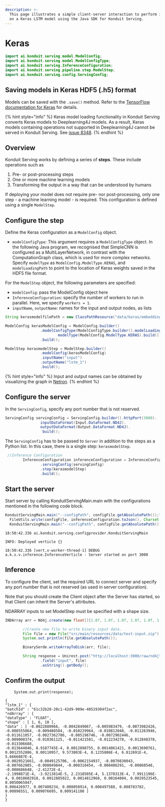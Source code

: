 ```yaml
---
description: >-
  This page illustrates a simple client-server interaction to perform inference
  on a Keras LSTM model using the Java SDK for Konduit Serving.
---
```


# Keras

```java
import ai.konduit.serving.model.ModelConfig;
import ai.konduit.serving.model.ModelConfigType;
import ai.konduit.serving.InferenceConfiguration;
import ai.konduit.serving.pipeline.step.ModelStep;
import ai.konduit.serving.config.ServingConfig;
```

## Saving models in Keras HDF5 \(.h5\) format

Models can be saved with the `.save()` method. Refer to the [TensorFlow documentation for Keras](https://www.tensorflow.org/guide/keras/save_and_serialize) for details.

{% hint style="info" %}
Keras model loading functionality in Konduit Serving converts Keras models to Deeplearning4J models. As a result, Keras models containing operations not supported in Deeplearning4J cannot be served in Konduit Serving. See [issue 8348](https://github.com/eclipse/deeplearning4j/issues/8348).
{% endhint %}

## Overview

Konduit Serving works by defining a series of **steps**. These include operations such as 

1. Pre- or post-processing steps 
2. One or more machine learning models 
3. Transforming the output in a way that can be understood by humans

If deploying your model does not require pre- nor post-processing, only one step - a machine learning model - is required. This configuration is defined using a single `ModelStep`.

## Configure the step

Define the Keras configuration as a `ModelConfig` object.

* `modelConfigType`: This argument requires a `ModelConfigType` object. In the following Java program, we recognised that SimpleCNN is configured as a MultiLayerNetwork, in contrast with the ComputationGraph class, which is used for more complex networks. Specify `modelType` as `ModelConfig.ModelType.KERAS`, and `modelLoadingPath` to point to the location of Keras weights saved in the HDF5 file format. 


For the `ModelStep` object, the following parameters are specified:

* `modelConfig`: pass the ModelConfig object here 
* `InferenceConfiguration`: specify the number of workers to run in parallel. Here, we specify `workers = 1`.
* `inputName`, `outputName`: names for the input and output nodes, as lists 

```java
String kerasmodelfilePath = new ClassPathResource("data/keras/embedding_lstm_tensorflow_2.h5").getFile().getAbsolutePath();

ModelConfig kerasModelConfig = ModelConfig.builder()
                .modelConfigType(ModelConfigType.builder().modelLoadingPath(kerasmodelfilePath.toString()).
                        modelType(ModelConfig.ModelType.KERAS).build())
                .build();

ModelStep kerasmodelStep = ModelStep.builder()
                .modelConfig(kerasModelConfig)
                .inputName("input")
                .outputName("lstm_1")
                .build(); 
```

{% hint style="info" %}
Input and output names can be obtained by visualizing the graph in [Netron](https://github.com/lutzroeder/netron).
{% endhint %} 


## Configure the server

In the `ServingConfig`, specify any port number that is not reserved.


```java
ServingConfig servingConfig = ServingConfig.builder().httpPort(3000).
                inputDataFormat(Input.DataFormat.ND4J).
                outputDataFormat(Output.DataFormat.ND4J).
                 build();
```

The `ServingConfig` has to be passed to `Server` in addition to the steps as a Python list. In this case, there is a single step: `kerasmodelStep`. 

```java
 //Inference Configuration
        InferenceConfiguration inferenceConfiguration = InferenceConfiguration.builder()
                .servingConfig(servingConfig)
                .step(kerasmodelStep)
                .build();
```

## Start the server

Start server by calling KonduitServingMain.main with the configurations mentioned in the following code block. 

```java
KonduitServingMain.main("--configPath", configFile.getAbsolutePath());" File configFile = new File("config.json");
  FileUtils.write(configFile, inferenceConfiguration.toJson(), Charset.defaultCharset());
  KonduitServingMain.main("--configPath", configFile.getAbsolutePath());
```

```text
18:50:42.336 ai.konduit.serving.configprovider.KonduitServingMain

INFO: Deployed verticle {}

18:50:42.336 [vert.x-worker-thread-1] DEBUG a.k.s.v.inference.InferenceVerticle - Server started on port 3000

```

## Inference  

To configure the client, set the required URL to connect server and specify any port number that is not reserved (as used in server configuration).  

Note that you should create the Client object after the Server has started, so that Client can inherit the Server's attributes. 

NDARRAY inputs to set ModelStep must be specified with a shape size. 


```java
INDArray arr = Nd4j.create(new float[]{1.0f, 1.0f, 1.0f, 1.0f, 1.0f, 1.0f, 1.0f, 1.0f, 1.0f, 1.0f}, 1, 10);

        //Create new file to write binary input data.
        File file = new File("src/main/resources/data/test-input.zip");
        System.out.println(file.getAbsolutePath());

        BinarySerde.writeArrayToDisk(arr, file);

        String response = Unirest.post("http://localhost:3000/raw/nd4j")
                .field("input", file)
                .asString().getBody();

```

## Confirm the output

        System.out.print(response);

```text
{
"lstm_1" : {
"batchId" : "61c32b20-20c1-42d9-909e-40519304f2ac",
"ndArray" : {
"dataType" : "FLOAT",
"shape" : [ 1, 6, 10 ],
"data" : [ -0.0022880966, -0.0042849067, -0.005983479, -0.0073982426, -0.008555864, -0.009488584, -0.010229964, -0.010812048, -0.011263946,
-0.011611057, -0.0027362786, -0.005198746, -0.0072902446, -0.009000374, -0.010361125, -0.011421581, -0.012234278, -0.012848378, -0.013306688,
-0.013644846, 8.9187745E-4, 0.0012898755, 0.0014061421, 0.0013690761, 0.0012552886, 0.00110957, 9.573803E-4, 8.1235886E-4, 6.812691E-4, 5.6666887E-4,
-0.0029521661, -0.0049125706, -0.0062154937, -0.0070830043, -0.007662085, -0.008049844, -0.008310454, -0.008486291, -0.00860548, -0.008686648, -2.41272E-4,
-2.1998871E-4, -3.9213814E-5, 2.2318505E-4, 5.1378313E-4, 7.9911196E-4, 0.0010602918, 0.0012885022, 0.0014812968, 0.00164004, 0.0029523545, 0.0050065047,
0.006426977, 0.007400234, 0.008058914, 0.008497588, 0.008783782, 0.00896551, 0.009076695, 0.009141108 ]
}
}
```



